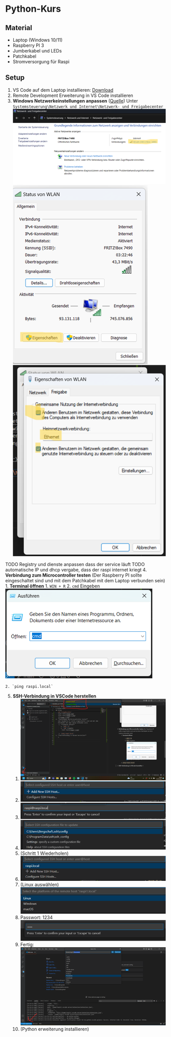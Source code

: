 # Python-Kurs

## Material

- Laptop (Windows 10/11)
- Raspberry PI 3
- Jumberkabel und LEDs
- Patchkabel 
- Stromversorgung für Raspi

## Setup

1. VS Code auf dem Laptop installieren: [Download](https://code.visualstudio.com/docs/setup/windows#_install-vs-code-on-windows)
2. Remote Development Erweiterung in VS Code installieren
3. **Windows Netzwerkeinstellungen anpassen** ([Quelle](https://medium.com/@jrcharney/connect-your-raspberry-pi-to-your-computer-via-ethernet-4564e1e68922))
   Unter `Systemsteuerung\Netzwerk und Internet\Netzwerk- und Freigabecenter`
   ![alt text](image.png)
   ![alt text](image-1.png)
   ![](image-2.png)

TODO Registry und dienste anpassen dass der service läuft
TODO automatische IP und dhcp vergabe, dass der raspi internet kriegt
4. **Verbindung zum Microcontroller testen**
   (Der Raspberry PI sollte eingeschaltet sind und mit dem Patchkabel mit dem Laptop verbunden sein)
    1. **Terminal öffnen**
       1. `WIN + R` 
       2. `cmd` Eingeben
        ![alt text](image-3.png)
   
    2. `ping raspi.local`
5. **SSH-Verbindung in VSCode herstellen**
   1. ![alt text](image-5.png)
   2. ![alt text](image-6.png)
   3. ![alt text](image-7.png)
   4. ![alt text](image-8.png)
   5. (Schritt 1 Wiederholen)
   6. ![alt text](image-9.png)
   7. (Linux auswählen)![alt text](image-10.png)
   8. Passwort: 1234 
    ![alt text](image-11.png)
   9. Fertig: ![alt text](image-12.png)   
   10. (Python erweiterung installieren)
   


